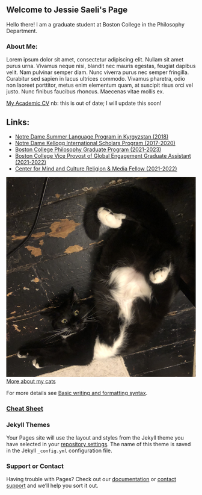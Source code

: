 ## Welcome to Jessie Saeli's Page

Hello there! I am a graduate student at Boston College in the Philosophy Department.

### About Me:

Lorem ipsum dolor sit amet, consectetur adipiscing elit. Nullam sit amet purus urna. Vivamus neque nisi, blandit nec mauris egestas, feugiat dapibus velit. Nam pulvinar semper diam. Nunc viverra purus nec semper fringilla. Curabitur sed sapien in lacus ultrices commodo. Vivamus pharetra, odio non laoreet porttitor, metus enim elementum quam, at suscipit risus orci vel justo. Nunc finibus faucibus rhoncus. Maecenas vitae mollis ex. 

[My Academic CV](/Jessica_Saeli_Resume_2021-2.4.pdf)
nb: this is out of date; I will update this soon!


## Links:
- [Notre Dame Summer Language Program in Kyrgyzstan (2018)](https://sites.nd.edu/sla2018/saeli-jessica/)
- [Notre Dame Kellogg International Scholars Program (2017-2020)](https://kellogg.nd.edu/jessica-saeli)
- [Boston College Philosophy Graduate Program (2021-2023)](https://www.bc.edu/content/bc-web/sites/global-engagement/about/vs-bios/jessica-saeli-bio/)
- [Boston College Vice Provost of Global Engagement Graduate Assistant (2021-2022)](https://www.bc.edu/bc-web/sites/global-engagement/about.html)
- [Center for Mind and Culture Religion & Media Fellow (2021-2022)](https://mindandculture.org/about/people/interns/)


![Kitty](/C.jpg)
[More about my cats](https://jsaeli.github.io/cats)

For more details see [Basic writing and formatting syntax](https://docs.github.com/en/github/writing-on-github/getting-started-with-writing-and-formatting-on-github/basic-writing-and-formatting-syntax).

### [Cheat Sheet](https://github.com/adam-p/markdown-here/wiki/Markdown-Cheatsheet)

### Jekyll Themes

Your Pages site will use the layout and styles from the Jekyll theme you have selected in your [repository settings](https://github.com/jsaeli/jsaeli.github.io/settings/pages). The name of this theme is saved in the Jekyll `_config.yml` configuration file.

### Support or Contact

Having trouble with Pages? Check out our [documentation](https://docs.github.com/categories/github-pages-basics/) or [contact support](https://support.github.com/contact) and we’ll help you sort it out.
